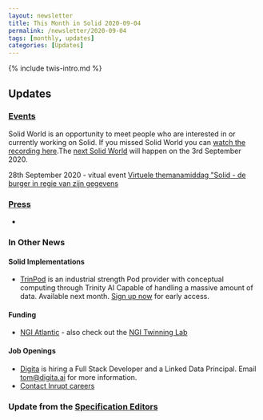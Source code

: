 ```yaml
---
layout: newsletter
title: This Month in Solid 2020-09-04
permalink: /newsletter/2020-09-04
tags: [monthly, updates]
categories: [Updates]
---
```

{% include twis-intro.md %}

## Updates

### [Events](https://solidproject.org/events)
Solid World is an opportunity to meet people who are interested in or currently working on Solid. If you missed Solid World you can [watch the recording here]().The [next Solid World](https://www.eventbrite.com/e/solid-world-tickets-115477011851?aff=erelexpmlt) will happen on the 3rd September 2020. 

28th September 2020 - vitual event [Virtuele themanamiddag "Solid - de burger in regie van zijn gegevens](https://overheid.vlaanderen.be/opleiding/solid)

### [Press](https://solidproject.org/press)
* 

### In Other News

#### Solid Implementations
* [TrinPod](https://graphmetrix.com/trinpod) is an industrial strength Pod provider with conceptual computing through Trinity AI Capable of handling a massive amount of data. Available next month. [Sign up now](https://graphmetrix.com/trinpod) for early access.

#### Funding 
* [NGI Atlantic](https://ngiatlantic.eu/ngiatlanticeu-2nd-open-call) - also check out the [NGI Twinning Lab](https://ngiatlantic.eu/twinning-lab?field_country_value=2&field_organisation_type_value=All&field_choose_the_ngi_topic_focus_value=All)

#### Job Openings
* [Digita](https://www.digita.ai/careers) is hiring a Full Stack Developer and a Linked Data Principal. Email tom@digita.ai for more information.
* [Contact Inrupt careers](https://inrupt.com/careers) 

### Update from the [Specification Editors](https://github.com/solid/process/blob/master/editors.md)
